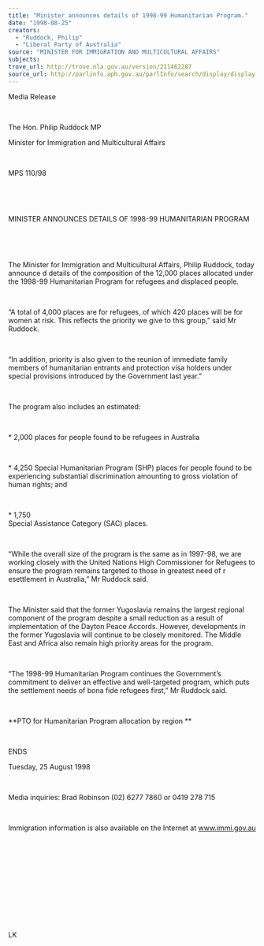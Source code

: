 ```yaml
---
title: "Minister announces details of 1998-99 Humanitarian Program."
date: "1998-08-25"
creators:
  - "Ruddock, Philip"
  - "Liberal Party of Australia"
source: "MINISTER FOR IMMIGRATION AND MULTICULTURAL AFFAIRS"
subjects:
trove_url: http://trove.nla.gov.au/version/211462287
source_url: http://parlinfo.aph.gov.au/parlInfo/search/display/display.w3p;query=Id%3A%22media/pressrel/B3905%22
---
```


   

  Media Release

  

  The Hon. Philip Ruddock MP

  Minister for Immigration and Multicultural Affairs

  

 MPS 110/98

  

  

  MINISTER ANNOUNCES DETAILS 
OF 1998-99 HUMANITARIAN PROGRAM

  

  

  The Minister for Immigration and Multicultural Affairs, Philip Ruddock, 
today announce d details of the composition of the 12,000 places 
allocated under the 1998-99 Humanitarian Program for refugees and displaced 
people.

  

 “A total of 4,000 places are for refugees, of which 
420 places will be for women at risk. This reflects the priority we 
give to this group,” said Mr Ruddock.

  

 “In addition, priority is also given to the reunion 
of immediate family members of humanitarian entrants and protection 
visa holders under special provisions introduced by the Government last 
year.”

  

 The program also includes an estimated:

  

  * 2,000 places 
for people found to be refugees in Australia

  

  * 4,250 Special 
Humanitarian Program (SHP) places for people found to be experiencing 
substantial discrimination amounting to gross violation of human rights; 
and

  

  * 1,750  
Special Assistance Category (SAC) places.

  

  “While the overall size of the program is the same as in 1997-98, 
we are working closely with the United Nations High Commissioner for 
Refugees to ensure the program remains targeted to those in greatest 
need of r esettlement in Australia,” Mr Ruddock said.

  

 The Minister said that the former Yugoslavia remains 
the largest regional component of the program despite a small reduction 
as a result of implementation of the Dayton Peace Accords. However, 
developments in the former Yugoslavia will continue to be closely monitored. 
The Middle East and Africa also remain high priority areas for the program.

  

 “The 1998-99 Humanitarian Program continues the 
Government’s commitment to deliver an effective and well-targeted 
program, which puts the settlement needs of bona fide refugees first,” 
Mr Ruddock said.

  

  **PTO for Humanitarian 
Program allocation by region **

  

  ENDS

  Tuesday, 25 August 1998

  

  Media inquiries: Brad Robinson (02) 6277 7860 or 0419 278 715

  

  Immigration information  is also available on the Internet at 
www.immi.gov.au

  

  

  

   

  

  

  

  LK

